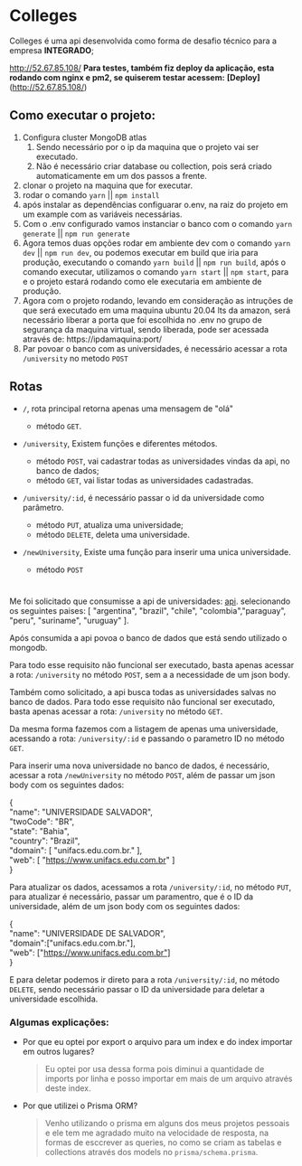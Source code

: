 # Colleges


Colleges é uma api desenvolvida como forma 
de desafio técnico para a empresa **INTEGRADO**;

http://52.67.85.108/
**Para testes, também fiz deploy da aplicação, esta rodando com nginx e pm2, se quiserem testar acessem:** **[Deploy]**(http://52.67.85.108/)



## Como executar o projeto:


1. Configura cluster MongoDB atlas
   1. Sendo necessário por o ip da maquina que o projeto vai ser executado.
   2. Não é necessário criar database ou collection, pois será criado automaticamente em um dos passos a frente.
2. clonar o projeto na maquina que for executar.
3. rodar o comando `yarn` || `npm install`
4. após instalar as dependências configuarar o.env, na raiz do projeto em um example com as variáveis necessárias.
5. Com o .env configurado vamos instanciar o banco com o comando `yarn generate` || `npm run generate`
6. Agora temos duas opções rodar em ambiente dev com o comando `yarn dev` || `npm run dev`, ou podemos executar em build que iria para produção, executando o comando `yarn build` || `npm run build`, após o comando executar, utilizamos o comando `yarn start` || `npm start`, para e o projeto estará rodando como ele executaria em ambiente de produção.
7. Agora com o projeto rodando, levando em consideração as intruções de que será executado em uma maquina ubuntu 20.04 lts da amazon, será necessário liberar a porta que foi escolhida no .env no grupo de segurança da maquina virtual, sendo liberada, pode ser acessada através de: https://ipdamaquina:port/
8. Par povoar o banco com as universidades, é necessário acessar a rota `/university` no metodo `POST`


## Rotas

* `/`, rota principal retorna apenas uma mensagem de "olá"
  * método `GET`.
  
* `/university`, Existem funções e diferentes métodos.
  * método `POST`, vai cadastrar todas as universidades vindas da api, no banco de dados;
  * método `GET`, vai listar todas as universidades cadastradas.
 
* `/university/:id`, é necessário passar o id da universidade como parâmetro.
  * método `PUT`, atualiza uma universidade;
  * método `DELETE`, deleta uma universidade.
* `/newUniversity`, Existe uma função para inserir uma unica universidade.
  * método `POST`

#

Me foi solicitado que consumisse a api de universidades: [api](http://universities.hipolabs.com/). selecionando os seguintes paises: [
  "argentina", "brazil", "chile", "colombia","paraguay", "peru", "suriname", "uruguay"
].

Após consumida a api povoa o banco de dados que está sendo utilizado o mongodb.

Para todo esse requisito não funcional ser executado, basta apenas acessar a rota: `/university` no método `POST`, sem a a necessidade de um json body.

Também como solicitado, a api busca todas as universidades salvas no banco de dados. Para todo esse requisito não funcional ser executado, basta apenas acessar a rota: `/university` no método `GET`.

Da mesma forma fazemos com a listagem de apenas uma universidade, acessando a rota: `/university/:id` e passando o parametro ID no método `GET`.

Para inserir uma nova universidade no banco de dados, é necessário, acessar a rota `/newUniversity` no método `POST`, além de passar um json body com os seguintes dados:

{<br>
    "name": "UNIVERSIDADE SALVADOR",<br>
		"twoCode": "BR",<br>
		"state": "Bahia",<br>
		"country": "Brazil",<br>
		"domain": [
			"unifacs.edu.com.br."
		],<br>
		"web": [
			"https://www.unifacs.edu.com.br"
		]<br>
}

Para atualizar os dados, acessamos a rota `/university/:id`, no método `PUT`, para atualizar é necessário, passar um paramentro, que é o ID da universidade, além de um json body com os seguintes dados:

{<br>
	"name": "UNIVERSIDADE DE SALVADOR",<br>
  "domain":["unifacs.edu.com.br."],<br>
  "web": ["https://www.unifacs.edu.com.br"]<br>
}

E para deletar podemos ir direto para a rota `/university/:id`, no método `DELETE`, sendo necessário passar o ID da universidade para deletar a universidade escolhida.


### Algumas explicações:

* Por que eu optei por export o arquivo para um index e do index importar em outros lugares?
  > Eu optei por usa dessa forma pois diminui a quantidade de imports por linha e posso importar em mais de um arquivo através deste index.

* Por que utilizei o Prisma ORM?
  > Venho utilizando o prisma em alguns dos meus projetos pessoais e ele tem me agradado muito na velocidade de resposta, na formas de esccrever as queries, no como se criam as tabelas e collections através dos models no `prisma/schema.prisma`.


